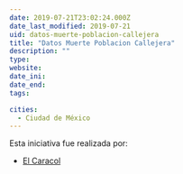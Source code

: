 ```yaml
---
date: 2019-07-21T23:02:24.000Z
date_last_modified: 2019-07-21
uid: datos-muerte-poblacion-callejera
title: "Datos Muerte Poblacion Callejera"
description: ""
type: 
website: 
date_ini: 
date_end: 
tags:

cities: 
  - Ciudad de México
---
```


Esta iniciativa fue realizada por:

- [El Caracol](/i/el-caracol.html)
